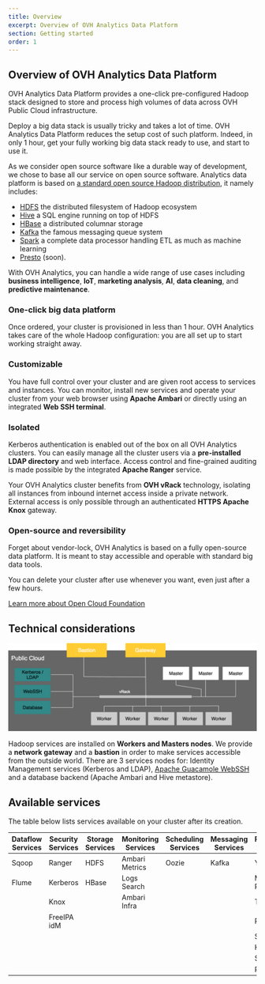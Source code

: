 ```yaml
---
title: Overview
excerpt: Overview of OVH Analytics Data Platform
section: Getting started
order: 1
---
```


## Overview of OVH Analytics Data Platform

OVH Analytics Data Platform provides a one-click pre-configured Hadoop stack designed
to store and process high volumes of data across OVH Public Cloud
infrastructure.

Deploy a big data stack is usually tricky and takes a lot of time. OVH Analytics Data Platform
reduces the setup cost of such platform. Indeed, in only 1 hour, get your fully working big data stack
ready to use, and start to use it.

As we consider open source software like a durable way of development, we chose to base all our service
on open source software. Analytics data platform is based on [a standard open source Hadoop distribution](https://hortonworks.com/products/data-platforms/hdp/),
it namely includes:

- [HDFS](https://hortonworks.com/apache/hdfs/) the distributed filesystem of Hadoop ecosystem
- [Hive](https://hortonworks.com/apache/hive/) a SQL engine running on top of HDFS
- [HBase](https://hortonworks.com/apache/hbase/) a distributed columnar storage
- [Kafka](https://hortonworks.com/apache/kafka/) the famous messaging queue system
- [Spark](https://hortonworks.com/apache/spark/) a complete data processor handling ETL as much as machine learning
- [Presto](https://prestodb.io/) (soon).

With OVH Analytics, you can handle a wide range of use cases including
**business intelligence**, **IoT**, **marketing analysis**, **AI**, **data cleaning**, and
**predictive maintenance**.

### One-click big data platform

Once ordered, your cluster is provisioned in less than 1 hour. OVH
Analytics takes care of the whole Hadoop configuration: you are all
set up to start working straight away.

### Customizable

You have full control over your cluster and are given root access to
services and instances. You can monitor, install new services and
operate your cluster from your web browser using **Apache Ambari** or
directly using an integrated **Web SSH terminal**.

### Isolated

Kerberos authentication is enabled out of the box on all OVH Analytics
clusters. You can easily manage all the cluster users via a
**pre-installed LDAP directory** and web interface. Access control and
fine-grained auditing is made possible by the integrated **Apache
Ranger** service.

Your OVH Analytics cluster benefits from **OVH vRack** technology,
isolating all instances from inbound internet access inside a private
network. External access is only possible through an authenticated
**HTTPS Apache Knox** gateway.

### Open-source and reversibility

Forget about vendor-lock, OVH Analytics is based on a fully
open-source data platform. It is meant to stay accessible and operable with standard big data tools.

You can delete your cluster after use whenever you want, even just after
a few hours.

[Learn more about Open Cloud Foundation](https://open-cloud-foundation.org/)

## Technical considerations

![Generic schema of your cluster](images/analytics_schema.png)

Hadoop services are installed on **Workers and Masters nodes**. We
provide a **network gateway** and a **bastion** in order to make
services accessible from the outside world. There are 3 services nodes
for: Identity Management services (Kerberos and LDAP), [Apache Guacamole
WebSSH](https://guacamole.apache.org/) and a database backend
(Apache Ambari and Hive metastore).

## Available services

The table below lists services available on your cluster after its
creation.

| Dataflow Services   | Security Services   | Storage Services | Monitoring Services  | Scheduling Services  | Messaging Services  | Processing Services
----------------------|---------------------|------------------|----------------------|----------------------|---------------------|---------------------
| Sqoop               | Ranger              | HDFS             | Ambari Metrics       | Oozie                | Kafka               | YARN        
| Flume               | Kerberos            | HBase            | Logs Search          |                      |                     | Map Reduce 2
|                     | Knox                |                  | Ambari Infra         |                      |                     | Tez
|                     | FreeIPA idM         |                  |                      |                      |                     | Pig
|                     |                     |                  |                      |                      |                     | Slider
|                     |                     |                  |                      |                      |                     | Hive   
|                     |                     |                  |                      |                      |                     | Spark  
|                     |                     |                  |                      |                      |                     | Presto
